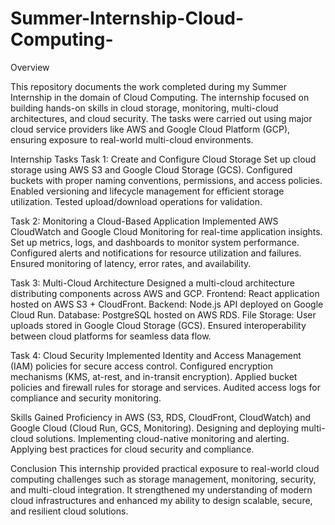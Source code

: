 # Summer-Internship-Cloud-Computing-
Overview

This repository documents the work completed during my Summer Internship in the domain of Cloud Computing. The internship focused on building hands-on skills in cloud storage, monitoring, multi-cloud architectures, and cloud security.
The tasks were carried out using major cloud service providers like AWS and Google Cloud Platform (GCP), ensuring exposure to real-world multi-cloud environments.

Internship Tasks
Task 1: Create and Configure Cloud Storage
Set up cloud storage using AWS S3 and Google Cloud Storage (GCS).
Configured buckets with proper naming conventions, permissions, and access policies.
Enabled versioning and lifecycle management for efficient storage utilization.
Tested upload/download operations for validation.

Task 2: Monitoring a Cloud-Based Application
Implemented AWS CloudWatch and Google Cloud Monitoring for real-time application insights.
Set up metrics, logs, and dashboards to monitor system performance.
Configured alerts and notifications for resource utilization and failures.
Ensured monitoring of latency, error rates, and availability.

Task 3: Multi-Cloud Architecture
Designed a multi-cloud architecture distributing components across AWS and GCP.
Frontend: React application hosted on AWS S3 + CloudFront.
Backend: Node.js API deployed on Google Cloud Run.
Database: PostgreSQL hosted on AWS RDS.
File Storage: User uploads stored in Google Cloud Storage (GCS).
Ensured interoperability between cloud platforms for seamless data flow.

Task 4: Cloud Security
Implemented Identity and Access Management (IAM) policies for secure access control.
Configured encryption mechanisms (KMS, at-rest, and in-transit encryption).
Applied bucket policies and firewall rules for storage and services.
Audited access logs for compliance and security monitoring.


Skills Gained
Proficiency in AWS (S3, RDS, CloudFront, CloudWatch) and Google Cloud (Cloud Run, GCS, Monitoring).
Designing and deploying multi-cloud solutions.
Implementing cloud-native monitoring and alerting.
Applying best practices for cloud security and compliance.


Conclusion
This internship provided practical exposure to real-world cloud computing challenges such as storage management, monitoring, security, and multi-cloud integration. It strengthened my understanding of modern cloud infrastructures and enhanced my ability to design scalable, secure, and resilient cloud solutions.
